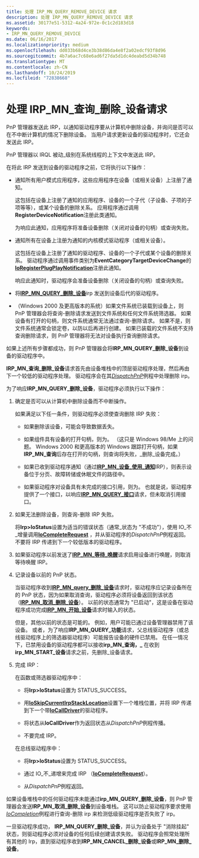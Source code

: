 ```yaml
---
title: 处理 IRP_MN_QUERY_REMOVE_DEVICE 请求
description: 处理 IRP_MN_QUERY_REMOVE_DEVICE 请求
ms.assetid: 30177e51-5312-4a24-972e-0c1c2d183d18
keywords:
- IRP_MN_QUERY_REMOVE_DEVICE
ms.date: 06/16/2017
ms.localizationpriority: medium
ms.openlocfilehash: dd033b68d4ce3b38d86da4e8f2a02edcf93f8d96
ms.sourcegitcommit: 4b7a6ac7c68e6ad6f27da5d1dc4deabd5d34b748
ms.translationtype: MT
ms.contentlocale: zh-CN
ms.lasthandoff: 10/24/2019
ms.locfileid: "72838668"
---
```

# <a name="handling-an-irp_mn_query_remove_device-request"></a>处理 IRP\_MN\_查询\_删除\_设备请求





PnP 管理器发送此 IRP，以通知驱动程序要从计算机中删除设备，并询问是否可以在不中断计算机的情况下删除设备。 当用户请求更新设备的驱动程序时，它还会发送此 IRP。

PnP 管理器以 IRQL 被动\_级别在系统线程的上下文中发送此 IRP。

在将此 IRP 发送到设备的驱动程序之前，它将执行以下操作：

-   通知所有用户模式应用程序，这些应用程序在设备（或相关设备）上注册了通知。

    这包括在设备上注册了通知的应用程序、设备的一个子代（子设备、子项的子项等等），或某个设备的删除关系。 应用程序通过调用**RegisterDeviceNotification**注册此类通知。

    为响应此通知，应用程序将准备设备删除（关闭对设备的句柄）或查询失败。

-   通知所有在设备上注册为通知的内核模式驱动程序（或相关设备）。

    这包括在设备上注册了通知的驱动程序、设备的一个子代或某个设备的删除关系。 驱动程序通过调用事件类别为**EventCategoryTargetDeviceChange**的[**IoRegisterPlugPlayNotification**](https://docs.microsoft.com/windows-hardware/drivers/ddi/wdm/nf-wdm-ioregisterplugplaynotification)注册此通知。

    响应此通知时，驱动程序会准备设备删除（关闭设备的句柄）或查询失败。

-   将[**IRP\_MN\_QUERY\_删除\_设备**](https://docs.microsoft.com/windows-hardware/drivers/kernel/irp-mn-query-remove-device)irp 发送到设备后代的驱动程序。

-   （Windows 2000 及更高版本的系统）如果文件系统已装载到设备上，则 PnP 管理器会将查询-删除请求发送到文件系统和任何文件系统筛选器。 如果设备有打开的句柄，则文件系统通常无法通过查询-删除请求。 如果不是，则文件系统通常会锁定卷，以防以后再进行创建。 如果已装载的文件系统不支持查询删除请求，则 PnP 管理器将无法对设备执行查询删除请求。

如果上述所有步骤都成功，则 PnP 管理器会将**IRP\_MN\_QUERY\_删除\_设备**到设备的驱动程序中。

**IRP\_MN\_查询\_删除\_设备**请求首先由设备堆栈中的顶层驱动程序处理，然后再由下一个较低的驱动程序处理。 驱动程序会在其[*DispatchPnP*](https://docs.microsoft.com/windows-hardware/drivers/ddi/wdm/nc-wdm-driver_dispatch)例程中处理删除 irp。

为了响应**IRP\_MN\_QUERY\_删除\_设备**，驱动程序必须执行以下操作：

1.  确定是否可以从计算机中删除设备而不中断操作。

    如果满足以下任一条件，则驱动程序必须使查询删除 IRP 失败：

    -   如果删除该设备，可能会导致数据丢失。

    -   如果组件具有设备的打开句柄，则为。 （这只是 Windows 98/Me 上的问题。 Windows 2000 和更高版本的 Windows 跟踪打开句柄，如果**IRP\_MN\_查询**后存在打开的句柄，则查询将失败，\_删除\_设备完成。）

    -   如果已收到驱动程序通知（通过[**IRP\_MN\_设备\_使用\_通知**](https://docs.microsoft.com/windows-hardware/drivers/kernel/irp-mn-device-usage-notification)IRP），则表示设备位于分页、故障转储或休眠文件的路径中。

    -   如果驱动程序对设备具有未完成的接口引用，则为。 也就是说，驱动程序提供了一个接口，以响应[**IRP\_MN\_QUERY\_接口**](https://docs.microsoft.com/windows-hardware/drivers/kernel/irp-mn-query-interface)请求，但未取消引用接口。

2.  如果无法删除设备，则查询-删除 IRP 失败。

    将**Irp&gt;IoStatus**设置为适当的错误状态（通常\_状态为 "不成功"），使用 IO\_不\_增量调用[**IoCompleteRequest**](https://docs.microsoft.com/windows-hardware/drivers/ddi/wdm/nf-wdm-iocompleterequest) ，并从驱动程序的*DispatchPnP*例程返回。 不要将 IRP 传递到下一个较低版本的驱动程序。

3.  如果驱动程序以前发送了[**IRP\_MN\_等待\_唤醒**](https://docs.microsoft.com/windows-hardware/drivers/kernel/irp-mn-wait-wake)请求启用设备进行唤醒，则取消等待唤醒 IRP。

4.  记录设备以前的 PnP 状态。

    当驱动程序收到[**IRP\_MN\_query\_删除\_设备**](https://docs.microsoft.com/windows-hardware/drivers/kernel/irp-mn-query-remove-device)请求时，驱动程序应记录设备所在的 PnP 状态，因为如果取消查询，驱动程序必须将设备返回到该状态（[**IRP\_MN\_取消\_删除\_设备**](https://docs.microsoft.com/windows-hardware/drivers/kernel/irp-mn-cancel-remove-device)）。 以前的状态通常为 "已启动"，这是设备在驱动程序成功完成[**IRP\_MN\_开始\_设备**](https://docs.microsoft.com/windows-hardware/drivers/kernel/irp-mn-start-device)请求时输入的状态。

    但是，其他以前的状态是可能的。 例如，用户可能已通过设备管理器禁用了该设备。 或者，为了响应**IRP\_MN\_QUERY\_功能**请求，父总线驱动程序（或总线驱动程序上的筛选器驱动程序）可能报告设备的硬件已禁用。 在任一情况下，已禁用设备的驱动程序都可以接收**irp\_MN\_查询，\_** 在收到**irp\_MN\_START\_设备**请求之前，先删除\_设备请求。

5.  完成 IRP：

    在函数或筛选器驱动程序中：

    -   将**Irp&gt;IoStatus**设置为 STATUS\_SUCCESS。

    -   用[**IoSkipCurrentIrpStackLocation**](https://docs.microsoft.com/windows-hardware/drivers/kernel/mm-bad-pointer)设置下一个堆栈位置，并将 IRP 传递到下一个带[**IoCallDriver**](https://docs.microsoft.com/windows-hardware/drivers/ddi/wdm/nf-wdm-iocalldriver)的驱动程序。

    -   将状态从**IoCallDriver**作为返回状态从*DispatchPnP*例程传播。

    -   不要完成 IRP。

    在总线驱动程序中：

    -   将**Irp&gt;IoStatus**设置为 STATUS\_SUCCESS。

    -   通过 IO\_不\_递增来完成 IRP （[**IoCompleteRequest**](https://docs.microsoft.com/windows-hardware/drivers/ddi/wdm/nf-wdm-iocompleterequest)）。

    -   从*DispatchPnP*例程返回。

如果设备堆栈中的任何驱动程序未能通过**irp\_MN\_QUERY\_删除\_设备**，则 PnP 管理器会发送**IRP\_MN\_取消\_删除\_设备**到设备堆栈。 这可以防止驱动程序要求使用[*IoCompletion*](https://docs.microsoft.com/windows-hardware/drivers/ddi/wdm/nc-wdm-io_completion_routine)例程进行查询-删除 irp 来检测低级驱动程序是否失败了 irp。

一旦驱动程序成功， **IRP\_MN\_QUERY\_删除\_设备**，并认为设备处于 "消除挂起" 状态，则驱动程序必须对设备的任何后续创建请求失败。 驱动程序会照常处理所有其他的 Irp，直到驱动程序收到**IRP\_MN\_CANCEL\_删除\_设备**或**IRP\_MN\_删除\_设备**。

 

 




